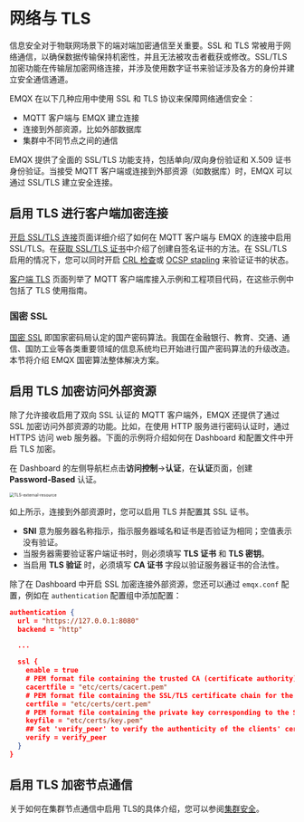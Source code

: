 # 网络与 TLS

信息安全对于物联网场景下的端对端加密通信至关重要。SSL 和 TLS 常被用于网络通信，以确保数据传输保持机密性，并且无法被攻击者截获或修改。SSL/TLS 加密功能在传输层加密网络连接，并涉及使用数字证书来验证涉及各方的身份并建立安全通信通道。

EMQX 在以下几种应用中使用 SSL 和 TLS 协议来保障网络通信安全：

- MQTT 客户端与 EMQX 建立连接
- 连接到外部资源，比如外部数据库
- 集群中不同节点之间的通信

EMQX 提供了全面的 SSL/TLS 功能支持，包括单向/双向身份验证和 X.509 证书身份验证。当接受 MQTT 客户端或连接到外部资源（如数据库）时，EMQX 可以通过 SSL/TLS 建立安全连接。

## 启用 TLS 进行客户端加密连接

[开启 SSL/TLS 连接](./emqx-mqtt-tls.md)页面详细介绍了如何在 MQTT 客户端与 EMQX 的连接中启用 SSL/TLS。在[获取 SSL/TLS 证书](./tls-certificate.md)中介绍了创建自签名证书的方法。在 SSL/TLS 启用的情况下，您可以同时开启 [CRL 检查](./crl.md)或 [OCSP stapling](./ocsp.md) 来验证证书的状态。

[客户端 TLS](./mqtt-client-tls.md) 页面列举了 MQTT 客户端库接入示例和工程项目代码，在这些示例中包括了 TLS 使用指南。

### 国密 SSL

[国密 SSL](./gmssl.md) 即国家密码局认定的国产密码算法。我国在金融银行、教育、交通、通信、国防工业等各类重要领域的信息系统均已开始进行国产密码算法的升级改造。本节将介绍 EMQX 国密算法整体解决方案。

## 启用 TLS 加密访问外部资源

除了允许接收启用了双向 SSL 认证的 MQTT 客户端外，EMQX 还提供了通过 SSL 加密访问外部资源的功能。比如，在使用 HTTP 服务进行密码认证时，通过 HTTPS 访问 web 服务器。下面的示例将介绍如何在 Dashboard 和配置文件中开启 TLS 加密。

在 Dashboard 的左侧导航栏点击**访问控制**->**认证**，在**认证**页面，创建 **Password-Based** 认证。

<img src="./assets/TLS-external-resource.png" alt="TLS-external-resource" style="zoom:50%;" />

如上所示，连接到外部资源时，您可以启用 TLS 并配置其 SSL 证书。

- **SNI** 意为服务器名称指示，指示服务器域名和证书是否验证为相同；空值表示没有验证。
- 当服务器需要验证客户端证书时，则必须填写 **TLS 证书** 和 **TLS 密钥**。
- 当启用 **TLS 验证** 时，必须填写 **CA 证书** 字段以验证服务器证书的合法性。

除了在 Dashboard 中开启 SSL 加密连接外部资源，您还可以通过 `emqx.conf` 配置，例如在 `authentication` 配置组中添加配置：

```json
authentication {
  url = "https://127.0.0.1:8080"
  backend = "http"

  ...

  ssl {
    enable = true
    # PEM format file containing the trusted CA (certificate authority) certificates that the listener uses to verify the authenticity of the clients.
    cacertfile = "etc/certs/cacert.pem"
    # PEM format file containing the SSL/TLS certificate chain for the listener. If the certificate is not directly issued by a root CA, the intermediate CA certificates should be appended after the listener certificate to form a chain.
    certfile = "etc/certs/cert.pem"
    # PEM format file containing the private key corresponding to the SSL/TLS certificate
    keyfile = "etc/certs/key.pem"
    ## Set 'verify_peer' to verify the authenticity of the clients' certificates, otherwise 'verify_none'
    verify = verify_peer
  }
}
```

## 启用 TLS 加密节点通信

关于如何在集群节点通信中启用 TLS的具体介绍，您可以参阅[集群安全](../deploy/cluster/security.md)。
